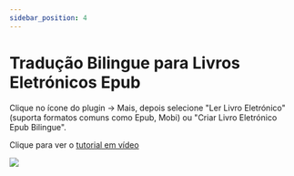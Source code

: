 ```yaml
---
sidebar_position: 4
---
```


# Tradução Bilingue para Livros Eletrónicos Epub

Clique no ícone do plugin -> Mais, depois selecione "Ler Livro Eletrónico" (suporta formatos comuns como Epub, Mobi) ou "Criar Livro Eletrónico Epub Bilingue".

Clique para ver o [tutorial em vídeo](https://www.bilibili.com/video/BV1CM41137CJ/?spm_id_from=333.999.0.0)

![](https://s.immersivetranslate.com/assets/uploads/CleanShot%202024-05-06%20at%2023.40.09@2x-VrcU8I.png)
